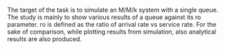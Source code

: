 The target of the task is to simulate
an M/M/k system with a single queue.
The study is mainly to show various results of
a queue against its ro parameter. ro is defined as the ratio of arrival rate vs
service rate. For the sake of comparison, while plotting results from simulation,
also analytical results are also produced.
